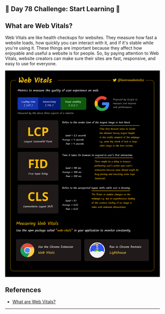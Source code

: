 ##  🚀 Day 78 Challenge: Start Learning 🚀

## What are Web Vitals?

Web Vitals are like health checkups for websites. They measure how fast a website loads, how quickly you can interact with it, and if it's stable while you're using it. These things are important because they affect how enjoyable and useful a website is for people. So, by paying attention to Web Vitals, website creators can make sure their sites are fast, responsive, and easy to use for everyone.

<img src="./Web Vitals.png" align="center"/>

## References
- [What are Web Vitals?](https://roadmap.sh/guides/what-are-web-vitals)
---
